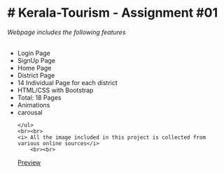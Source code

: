 <h1> # Kerala-Tourism - Assignment #01</h1>
<i> Webpage includes the following features</i>
<br><br>
<ul>
  <li>Login Page</li>
  <li>SignUp Page</li>
  <li>Home Page</li>
  <li>District Page</li>
  <li>14 Individual Page for each district</li>
  <li>HTML/CSS with Bootstrap</li>
  <li>Total: 18 Pages</li>
  <li>Animations</li> 
  <li>carousal</li> 

    </ul>
    <br><br>
    <i> All the image included in this project is collected from various online sources</i>
        <br><br>
        
   
 <a  href="https://dev-skas.github.io/Kerala-Tourism/" target="_blank"> Preview </a>
  
